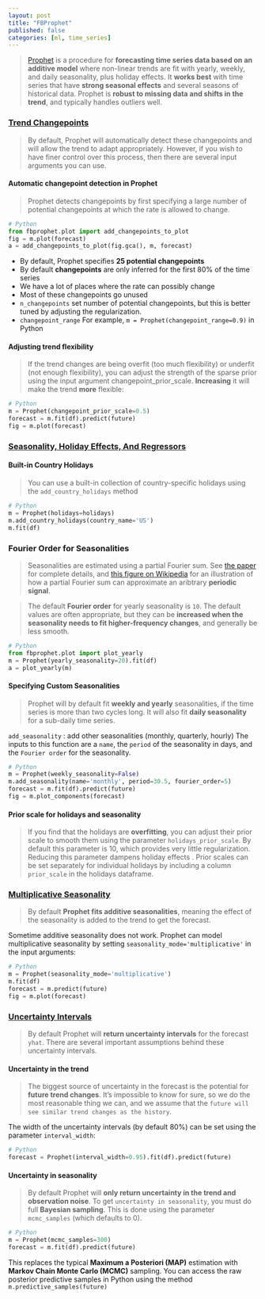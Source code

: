 ```yaml
---
layout: post
title: "FBProphet"
published: false
categories: [ml, time_series]
---
```


> [Prophet](https://facebook.github.io/prophet/) is a procedure for **forecasting time series data based on an additive model** where non-linear trends are fit with yearly, weekly, and daily seasonality, plus holiday effects. It **works best** with time series that have **strong seasonal effects** and several seasons of historical data. Prophet is **robust to missing data and shifts in the trend**, and typically handles outliers well.



### [Trend Changepoints](https://facebook.github.io/prophet/docs/trend_changepoints.html)
> By default, Prophet will automatically detect these changepoints and will allow the trend to adapt appropriately.
However, if you wish to have finer control over this process, then there are several input arguments you can use.

#### Automatic changepoint detection in Prophet
> Prophet detects changepoints by first specifying a large number of potential changepoints at which the rate is allowed to change.

```Python
# Python
from fbprophet.plot import add_changepoints_to_plot
fig = m.plot(forecast)
a = add_changepoints_to_plot(fig.gca(), m, forecast)
```

* By default, Prophet specifies **25 potential changepoints**
* By default **changepoints** are only inferred for the first 80% of the time series
* We have a lot of places where the rate can possibly change
* Most of these changepoints go unused
* `n_changepoints`  set number of potential changepoints, but this is better tuned by adjusting the regularization.
* `changepoint_range`   For example, `m = Prophet(changepoint_range=0.9)` in Python

#### Adjusting trend flexibility
> If the trend changes are being overfit (too much flexibility) or underfit (not enough flexibility), you can adjust the strength of the sparse prior using the input argument changepoint_prior_scale. **Increasing** it will make the trend **more** flexible:

```Python
# Python
m = Prophet(changepoint_prior_scale=0.5)
forecast = m.fit(df).predict(future)
fig = m.plot(forecast)
```

### [Seasonality, Holiday Effects, And Regressors](https://facebook.github.io/prophet/docs/seasonality,_holiday_effects,_and_regressors.html)

#### Built-in Country Holidays
> You can use a built-in collection of country-specific holidays using the `add_country_holidays` method

```Python
# Python
m = Prophet(holidays=holidays)
m.add_country_holidays(country_name='US')
m.fit(df)
```

### Fourier Order for Seasonalities
> Seasonalities are estimated using a partial Fourier sum. See [the paper](https://peerj.com/preprints/3190/) for complete details, and [this figure on Wikipedia](https://en.wikipedia.org/wiki/Fourier_series#/media/File:Fourier_Series.svg) for an illustration of how a partial Fourier sum can approximate an aribtrary **periodic signal**.

> The default **Fourier order** for yearly seasonality is `10`. The default values are often appropriate, but they can be **increased when the seasonality needs to fit higher-frequency changes**, and generally be less smooth.

```Python
# Python
from fbprophet.plot import plot_yearly
m = Prophet(yearly_seasonality=20).fit(df)
a = plot_yearly(m)
```

#### Specifying Custom Seasonalities
> Prophet will by default fit **weekly and yearly** seasonalities, if the time series is more than two cycles long. It will also fit **daily seasonality** for a sub-daily time series.

`add_seasonality` : add other seasonalities (monthly, quarterly, hourly) The inputs to this function are a `name`, the `period` of the seasonality in days, and the `Fourier order` for the seasonality.

```Python
# Python
m = Prophet(weekly_seasonality=False)
m.add_seasonality(name='monthly', period=30.5, fourier_order=5)
forecast = m.fit(df).predict(future)
fig = m.plot_components(forecast)
```

#### Prior scale for holidays and seasonality
> If you find that the holidays are **overfitting**, you can adjust their prior scale to smooth them using the parameter `holidays_prior_scale`. By default this parameter is 10, which provides very little regularization. Reducing this parameter dampens holiday effects . Prior scales can be set separately for individual holidays by including a column `prior_scale` in the holidays dataframe.


### [Multiplicative Seasonality](https://facebook.github.io/prophet/docs/multiplicative_seasonality.html)
> By default **Prophet fits additive seasonalities**, meaning the effect of the seasonality is added to the trend to get the forecast.

Sometime additive seasonality does not work. Prophet can model multiplicative seasonality by setting `seasonality_mode='multiplicative'` in the input arguments:

```Python
# Python
m = Prophet(seasonality_mode='multiplicative')
m.fit(df)
forecast = m.predict(future)
fig = m.plot(forecast)
```

### [Uncertainty Intervals](https://facebook.github.io/prophet/docs/uncertainty_intervals.html)
> By default Prophet will **return uncertainty intervals** for the forecast `yhat`. There are several important assumptions behind these uncertainty intervals.

#### Uncertainty in the trend
> The biggest source of uncertainty in the forecast is the potential for **future trend changes**. It’s impossible to know for sure, so we do the most reasonable thing we can, and we assume that the `future will see similar trend changes as the history`.

The width of the uncertainty intervals (by default 80%) can be set using the parameter `interval_width`:

```Python
# Python
forecast = Prophet(interval_width=0.95).fit(df).predict(future)
```

#### Uncertainty in seasonality
> By default Prophet will **only return uncertainty in the trend and observation noise**. To get `uncertainty in seasonality`, you must do full **Bayesian sampling**. This is done using the parameter `mcmc_samples` (which defaults to 0).

```Python
# Python
m = Prophet(mcmc_samples=300)
forecast = m.fit(df).predict(future)
```
This replaces the typical **Maximum a Posteriori (MAP)** estimation with **Markov Chain Monte Carlo (MCMC)** sampling.
You can access the raw posterior predictive samples in Python using the method `m.predictive_samples(future)`
